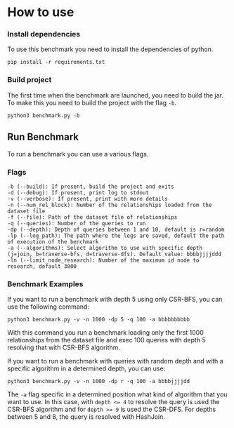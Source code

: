 # How to use
### Install dependencies
To use this benchmark you need to install the dependencies of python.
```
pip install -r requirements.txt
```

### Build project
The first time when the benchmark are launched, you need to build the jar.
To make this you need to build the project with the flag ``-b``.
```
python3 benchmark.py -b
```

## Run Benchmark
To run a benchmark you can use a various flags.

### Flags
```
-b (--build): If present, build the project and exits
-d (--debug): If present, print log to stdout
-v (--verbose): If present, print with more details
-n (--num_rel_block): Number of the relationships loaded from the dataset file
-f (--file): Path of the dataset file of relationships
-q (--queries): Number of the queries to run
-dp (--depth): Depth of queries between 1 and 10, default is r=random
-lp (--log_path): The path where the logs are saved, default the path of execution of the benchmark
-a (--algorithms): Select algorithm to use with specific depth (j=join, b=traverse-bfs, d=traverse-dfs). Default value: bbbbjjjjddd
-ln (--limit_node_research): Number of the maximum id node to research, default 3000
```

### Benchmark Examples
If you want to run a benchmark with depth 5 using only CSR-BFS, you can use the following command:
```
python3 benchmark.py -v -n 1000 -dp 5 -q 100 -a bbbbbbbbbb
```
With this command you run a benchmark loading only the first 1000 relationships from the dataset file and exec 100 queries with depth 5 resolving that with CSR-BFS algorithm.

If you want to run a benchmark with queries with random depth and with a specific algorithm in a determined depth, you can use:
```
python3 benchmark.py -v -n 1000 -dp r -q 100 -a bbbbjjjjdd
```
The ``-a`` flag specific in a determined position what kind of algorithm that you want to use.
In this case, with ``depth <= 4`` to resolve the query is used the CSR-BFS algorithm and for ``depth >= 9`` is used the CSR-DFS.
For depths between 5 and 8, the query is resolved with HashJoin.